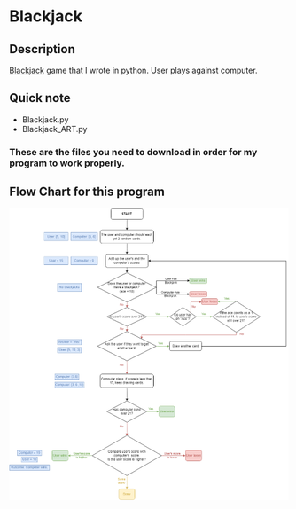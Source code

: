 # Blackjack
## Description
[Blackjack](https://en.wikipedia.org/wiki/Blackjack) game that I wrote in python. User plays against computer.
## Quick note
- Blackjack.py
- Blackjack_ART.py
### These are the files you need to download in order for my program to work properly.
## Flow Chart for this program
<img src ='./flow_chart/Blackjack-Flow_Chart.png' width='1000'>
